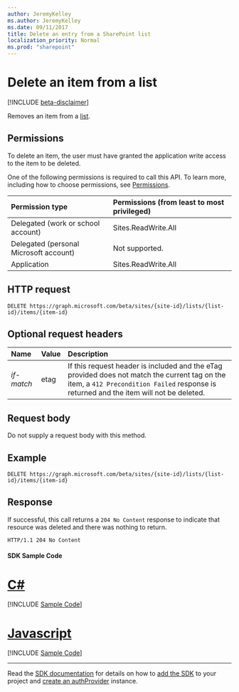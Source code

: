 ```yaml
---
author: JeremyKelley
ms.author: JeremyKelley
ms.date: 09/11/2017
title: Delete an entry from a SharePoint list
localization_priority: Normal
ms.prod: "sharepoint"
---
```

# Delete an item from a list

[!INCLUDE [beta-disclaimer](../../includes/beta-disclaimer.md)]

Removes an item from a [list][].

[list]: ../resources/list.md

## Permissions

To delete an item, the user must have granted the application write access to the item to be deleted.

One of the following permissions is required to call this API. To learn more, including how to choose permissions, see [Permissions](/graph/permissions-reference).

|Permission type      | Permissions (from least to most privileged)              |
|:--------------------|:---------------------------------------------------------|
|Delegated (work or school account) | Sites.ReadWrite.All    |
|Delegated (personal Microsoft account) | Not supported.    |
|Application | Sites.ReadWrite.All |

## HTTP request

<!-- { "blockType": "ignored" } -->

```http
DELETE https://graph.microsoft.com/beta/sites/{site-id}/lists/{list-id}/items/{item-id}
```

## Optional request headers

| Name       | Value | Description
|:-----------|:------|:--------------------------------------------------------
| _if-match_ | etag  | If this request header is included and the eTag provided does not match the current tag on the item, a `412 Precondition Failed` response is returned and the item will not be deleted.

## Request body

Do not supply a request body with this method.

## Example

<!-- { "blockType": "request", "name": "delete-item", "scopes": "files.readwrite" } -->

```http
DELETE https://graph.microsoft.com/beta/sites/{site-id}/lists/{list-id}/items/{item-id}
```

## Response

If successful, this call returns a `204 No Content` response to indicate that resource was deleted and there was nothing to return.

<!-- { "blockType": "response" } -->

```http
HTTP/1.1 204 No Content
```
#### SDK Sample Code
# [C#](#tab/CS)
[!INCLUDE [Sample Code]( ../includes/delete-item-CS-snippets.md)]

# [Javascript](#tab/Javascript)
[!INCLUDE [Sample Code]( ../includes/delete-item-Javascript-snippets.md)]

---

Read the [SDK documentation](https://docs.microsoft.com/en-us/graph/sdks/sdks-overview) for details on how to [add the SDK](https://docs.microsoft.com/en-us/graph/sdks/sdk-installation) to your project and [create an authProvider](https://docs.microsoft.com/en-us/graph/sdks/choose-authentication-providers) instance.


<!--
{
  "type": "#page.annotation",
  "description": "",
  "keywords": "",
  "section": "documentation",
  "tocPath": "ListItem/Delete",
  "suppressions": [
    "Error: /api-reference/beta/api/listitem-delete.md:\r\n      Exception processing links.\r\n    System.ArgumentException: Link Definition was null. Link text: !INCLUDE [Sample Code]( ../includes/delete-item-CS-snippets.md)\r\n      at ApiDoctor.Validation.DocFile.get_LinkDestinations()\r\n      at ApiDoctor.Validation.DocSet.ValidateLinks(Boolean includeWarnings, String[] relativePathForFiles, IssueLogger issues, Boolean requireFilenameCaseMatch, Boolean printOrphanedFiles)",
    "Error: /api-reference/beta/api/listitem-delete.md:\r\n      Exception processing links.\r\n    System.ArgumentException: Link Definition was null. Link text: !INCLUDE [Sample Code]( ../includes/delete-item-Javascript-snippets.md)\r\n      at ApiDoctor.Validation.DocFile.get_LinkDestinations()\r\n      at ApiDoctor.Validation.DocSet.ValidateLinks(Boolean includeWarnings, String[] relativePathForFiles, IssueLogger issues, Boolean requireFilenameCaseMatch, Boolean printOrphanedFiles)",
    "Error: /api-reference/beta/api/listitem-delete.md:\r\n      Exception processing links.\r\n    System.ArgumentException: Link Definition was null. Link text: !INCLUDE [beta-disclaimer](../../includes/beta-disclaimer.md)\r\n      at ApiDoctor.Validation.DocFile.get_LinkDestinations()\r\n      at ApiDoctor.Validation.DocSet.ValidateLinks(Boolean includeWarnings, String[] relativePathForFiles, IssueLogger issues, Boolean requireFilenameCaseMatch, Boolean printOrphanedFiles)"
  ]
}
-->
